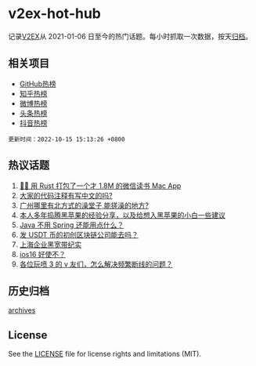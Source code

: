 # v2ex-hot-hub

 记录[V2EX](https://www.v2ex.com/)从 2021-01-06 日至今的热门话题。每小时抓取一次数据，按天[归档](archives)。
 
 ## 相关项目

- [GitHub热榜](https://github.com/lonnyzhang423/github-hot-hub)
- [知乎热榜](https://github.com/lonnyzhang423/zhihu-hot-hub)
- [微博热榜](https://github.com/lonnyzhang423/weibo-hot-hub)
- [头条热榜](https://github.com/lonnyzhang423/toutiao-hot-hub)
- [抖音热榜](https://github.com/lonnyzhang423/douyin-hot-hub)


 `更新时间：2022-10-15 15:13:26 +0800`

## 热议话题

1. [🤱🏻 用 Rust 打包了一个才 1.8M 的微信读书 Mac App](https://www.v2ex.com/t/887062)
1. [大家的代码注释有写中文的吗?](https://www.v2ex.com/t/887092)
1. [广州哪里有北方式的澡堂子,能搓澡的地方?](https://www.v2ex.com/t/886950)
1. [本人多年捣腾黑苹果的经验分享，以及给想入黑苹果的小白一些建议](https://www.v2ex.com/t/887050)
1. [Java 不用 Spring 还能用点什么？](https://www.v2ex.com/t/887018)
1. [发 USDT 币的初创区块链公司能去吗？](https://www.v2ex.com/t/886996)
1. [上海企业黑宽带纪实](https://www.v2ex.com/t/887047)
1. [ios16 好使不？](https://www.v2ex.com/t/886978)
1. [各位玩喷 3 的 v 友们，怎么解决频繁断线的问题？](https://www.v2ex.com/t/886992)

## 历史归档

[archives](archives)

## License

See the [LICENSE](LICENSE) file for license rights and limitations (MIT).
